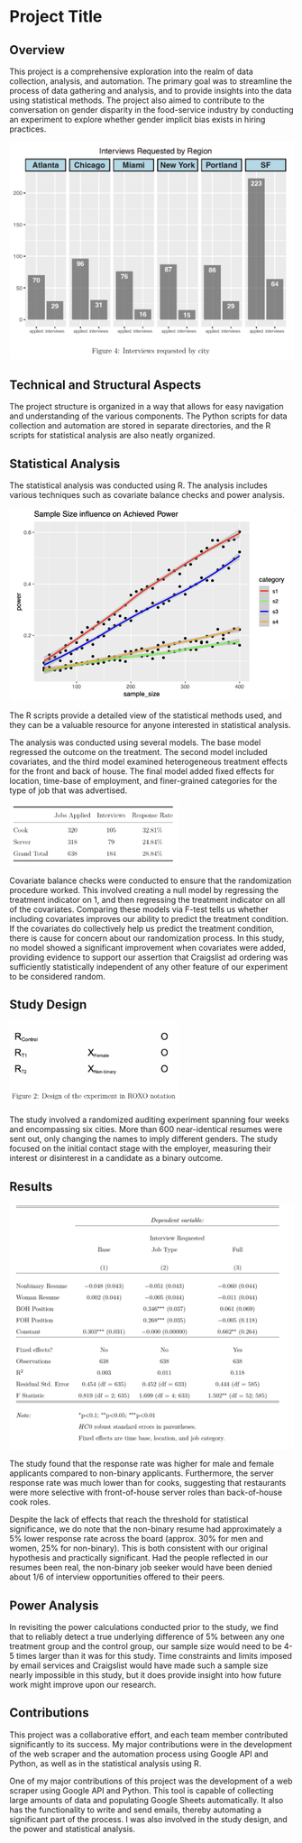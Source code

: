 

# Project Title

## Overview

This project is a comprehensive exploration into the realm of data collection, analysis, and automation. The primary goal was to streamline the process of data gathering and analysis, and to provide insights into the data using statistical methods. The project also aimed to contribute to the conversation on gender disparity in the food-service industry by conducting an experiment to explore whether gender implicit bias exists in hiring practices.

<img src="images/interview_req.png" width="600">

## Technical and Structural Aspects

The project structure is organized in a way that allows for easy navigation and understanding of the various components. The Python scripts for data collection and automation are stored in separate directories, and the R scripts for statistical analysis are also neatly organized.

## Statistical Analysis

The statistical analysis was conducted using R. The analysis includes various techniques such as covariate balance checks and power analysis. 

<img src="images/power_analysis.png" width="500">

The R scripts provide a detailed view of the statistical methods used, and they can be a valuable resource for anyone interested in statistical analysis.

The analysis was conducted using several models. The base model regressed the outcome on the treatment. The second model included covariates, and the third model examined heterogeneous treatment effects for the front and back of house. The final model added fixed effects for location, time-base of employment, and finer-grained categories for the type of job that was advertised.

<img src="images/jobs_applied.png" width="300">

Covariate balance checks were conducted to ensure that the randomization procedure worked. This involved creating a null model by regressing the treatment indicator on 1, and then regressing the treatment indicator on all of the covariates. Comparing these models via F-test tells us whether including covariates improves our ability to predict the treatment condition. If the covariates do collectively help us predict the treatment condition, there is cause for concern about our randomization process. In this study, no model showed a significant improvement when covariates were added, providing evidence to support our assertion that Craigslist ad ordering was sufficiently statistically independent of any other feature of our experiment to be considered random.

## Study Design

<img src="images/study_design.png" width="300">

The study involved a randomized auditing experiment spanning four weeks and encompassing six cities. More than 600 near-identical resumes were sent out, only changing the names to imply different genders. The study focused on the initial contact stage with the employer, measuring their interest or disinterest in a candidate as a binary outcome.

## Results

![results](/images/results.png)

The study found that the response rate was higher for male and female applicants compared to non-binary applicants. Furthermore, the server response rate was much lower than for cooks, suggesting that restaurants were more selective with front-of-house server roles than back-of-house cook roles.

Despite the lack of effects that reach the threshold for statistical significance, we do note that the non-binary resume had approximately a 5% lower response rate across the board (approx. 30% for men and women, 25% for non-binary). This is both consistent with our original hypothesis and practically significant. Had the people reflected in our resumes been real, the non-binary job seeker would have been denied about 1/6 of interview opportunities offered to their peers.

## Power Analysis

In revisiting the power calculations conducted prior to the study, we find that to reliably detect a true underlying difference of 5% between any one treatment group and the control group, our sample size would need to be 4-5 times larger than it was for this study. Time constraints and limits imposed by email services and Craigslist would have made such a sample size nearly impossible in this study, but it does provide insight into how future work might improve upon our research.

## Contributions

This project was a collaborative effort, and each team member contributed significantly to its success. My major contributions were in the development of the web scraper and the automation process using Google API and Python, as well as in the statistical analysis using R.

One of my major contributions of this project was the development of a web scraper using Google API and Python. This tool is capable of collecting large amounts of data and populating Google Sheets automatically. It also has the functionality to write and send emails, thereby automating a significant part of the process. I was also involved in the study design, and the power and statistical analysis.

